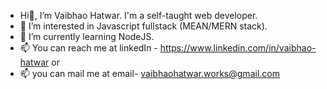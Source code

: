 - Hi👋, I’m Vaibhao Hatwar. I'm a self-taught web developer.
- 👀 I’m interested in Javascript fullstack (MEAN/MERN stack).
- 🌱 I’m currently learning NodeJS.
- 📫 You can reach me at linkedIn - https://www.linkedin.com/in/vaibhao-hatwar or
- 📫 you can mail me at email- vaibhaohatwar.works@gmail.com


<!---
VaibhaoHatwar/VaibhaoHatwar is a ✨ special ✨ repository because its `README.md` (this file) appears on your GitHub profile.
You can click the Preview link to take a look at your changes.
--->
